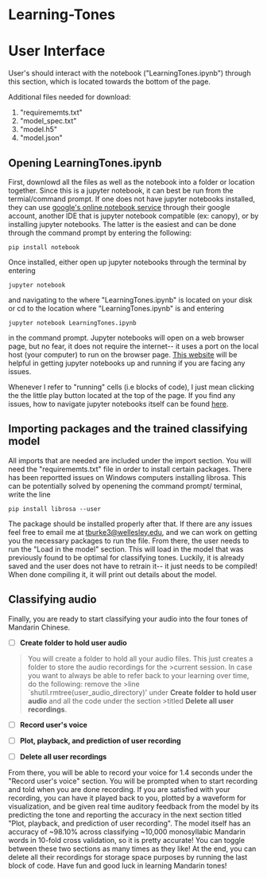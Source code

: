 # Learning-Tones

# User Interface

User's should interact with the notebook ("LearningTones.ipynb") through this section, which is located towards the bottom of the page. 

Additional files needed for download:
1. "requirememts.txt"
2. "model_spec.txt"
3. "model.h5"
4. "model.json"

## Opening LearningTones.ipynb
First, downlowd all the files as well as the notebook into a folder or location together. Since this is a jupyter notebook, it can best be run from the termial/command prompt. If one does not have jupyter notebooks installed, they can use [google's online notebook service](https://cloud.google.com/ai-platform-notebooks/) through their google account, another IDE that is jupyter notebook compatible (ex: canopy), or by installing jupyter notebooks. The latter is the easiest and can be done through the command prompt by entering the following: 
```
pip install notebook
``` 
Once installed, either open up jupyter notebooks through the terminal by entering 
```
jupyter notebook
```
and navigating to the where "LearningTones.ipynb" is located on your disk or cd to the location where "LearningTones.ipynb" is and entering 
```
jupyter notebook LearningTones.ipynb
```
in the command prompt. Jupyter notebooks will open on a web browser page, but no fear, it does not require the internet-- it uses a port on the local host (your computer) to run on the browser page. [This website](https://jupyter-notebook-beginner-guide.readthedocs.io/en/latest/execute.html) will be helpful in getting jupyter notebooks up and running if you are facing any issues. 

Whenever I refer to "running" cells (i.e blocks of code), I just mean clicking the the little play button located at the top of the page. If you find any issues, how to navigate jupyter notebooks itself can be found [here](https://www.codecademy.com/articles/how-to-use-jupyter-notebooks).

## Importing packages and the trained classifying model
All imports that are needed are included under the import section. You will need the "requirememts.txt" file in order to install certain packages. There has been reportted issues on Windows computers installing librosa. This can be potentially solved by openening the command prompt/ terminal, write the line 
```
pip install librosa --user
```
The package should be installed properly after that. If there are any issues feel free to email me at tburke3@wellesley.edu, and we can work on getting you the necessary packages to run the file. From there, the user needs to run the "Load in the model" section. This will load in the model that was previously found to be optimal for classifying tones. Luckily, it is already saved and the user does not have to retrain it-- it just needs to be compiled! When done compiling it, it will print out details about the model. 

## Classifying audio
Finally, you are ready to start classifying your audio into the four tones of Mandarin Chinese. 

- [ ] **Create folder to hold user audio**
> You will create a folder to hold all your audio files. This just creates a folder to store the audio recordings for the  >current session. In case you want to always be able to refer back to your learning over time, do the following: remove the >line `shutil.rmtree(user_audio_directory)' under **Create folder to hold user audio** and all the code under the section >titled **Delete all user recordings**. 

- [ ] **Record user's voice**

- [ ] **Plot, playback, and prediction of user recording**

- [ ] **Delete all user recordings**


From there, you will be able to record your voice for 1.4 seconds under the "Record user's voice" section. You will be prompted when to start recording and told when you are done recording. If you are satisfied with your recording, you can have it played back to you, plotted by a waveform for visualization, and be given real time auditory feedback from the model by its predicting the tone and reporting the accuracy in the next section titled "Plot, playback, and prediction of user recording". The model itself has an accuracy of ~98.10% across classifying ~10,000 monosyllabic Mandarin words in 10-fold cross validation, so it is pretty accurate! You can toggle between these two sections as many times as they like! At the end, you can delete all their recordings for storage space purposes by running the last block of code.  Have fun and good luck in learning Mandarin tones!

